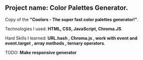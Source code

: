 Project name: **Color Palettes Generator**.  
----
Copy of the **"Coolors - The super fast color palettes generator!"**.  

Technologies I used: **HTML, CSS, JavaScript, Chroma.JS**.  

Hard Skills I learned: **URL.hash , Chroma.js , work with event and event.target , array methods , ternary operators**.

TODO:
**Make responsive generator**

